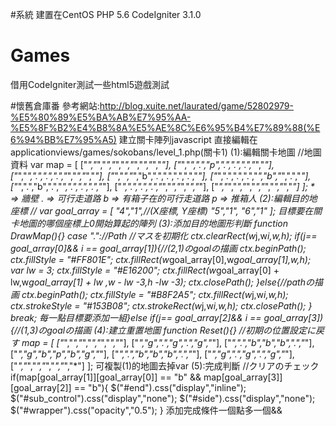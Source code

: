 #系統
建置在CentOS
PHP 5.6
CodeIgniter 3.1.0

# Games
借用CodeIgniter測試一些html5遊戲測試

#懷舊倉庫番
參考網站:http://blog.xuite.net/laurated/game/52802979-%E5%80%89%E5%BA%AB%E7%95%AA-%E5%8F%B2%E4%B8%8A%E5%AE%8C%E6%95%B4%E7%89%88(%E6%94%BB%E7%95%A5)
建立關卡陣列javascript
直接編輯在applicationviews/games/sokobans/level_1.php(關卡1)
(1):編輯關卡地圖
		//地圖資料
		var map = [
			["*","*","*","*","*","*","*","*","*"],
			["*","*",".","p",".",".",".","*","*"],
			["*","*",".",".",".","*","*","*","*"],
			["*","*","*","b",".",".",".",".","*"],
			["*",".",".",".","*","b","*",".","*"],
			["*",".","b",".","*",".",".",".","*"],
			["*",".",".",".","*","*","*","*","*"],
			["*","*","*","*","*","*","*","*","*"]
		];
    * => 牆壁
    . => 可行走道路
    b => 有箱子在的可行走道路
    p => 推箱人
(2):編輯目的地座標
		//
		var goal_array = [
			"4","1",//(X座標, Y座標)
			"5","1",
			"6","1"
		];
    目標要在關卡地圖的哪個座標上0開始算起的陣列
(3):添加目的地圖形判斷
    function DrawMap(){}
		case "."://Path
			//マスを初期化
			ctx.clearRect(w*j,w*i,w,h);
			if(j== goal_array[0]&& i == goal_array[1]){//(2,1)のgoalの描画
				ctx.beginPath();
				ctx.fillStyle = "#FF801E";
				ctx.fillRect(w*goal_array[0],w*goal_array[1],w,h);
				var lw = 3;
				ctx.fillStyle = "#E16200";
				ctx.fillRect(w*goal_array[0] + lw,w*goal_array[1] + lw ,w - lw -3,h -lw -3);
				ctx.closePath();
			}else{//pathの描画
				ctx.beginPath();
				ctx.fillStyle = "#B8F2A5";
				ctx.fillRect(w*j,w*i,w,h);
				ctx.strokeStyle = "#153B08";
				ctx.strokeRect(w*j,w*i,w,h);
				ctx.closePath();
			}
			break;
    每一點目標要添加一組}else if(j== goal_array[2]&& i == goal_array[3]){//(1,3)のgoalの描画
(4):建立重置地圖
    function Reset(){}
    //初期の位置設定に戻す
    map = [
      ["*","*","*","*","*","*","*"],
      ["*","g",".","g",".","g","*"],
      ["*",".","b","b","b",".","*"],
      ["*","g","b","p","b","g","*"],
      ["*",".","b","b","b",".","*"],
      ["*","g",".","g",".","g","*"],
      ["*","*","*","*","*","*","*"]
    ];
    可複製(1)的地圖去掉var
(5):完成判斷
    //クリアのチェック
    if(map[goal_array[1]][goal_array[0]] == "b" && map[goal_array[3]][goal_array[2]] == "b"){
      $("#end").css("display","inline");
      $("#sub_control").css("display","none");
      $("#side").css("display","none");
      $("#wrapper").css("opacity","0.5");
    }
    添加完成條件一個點多一個&&

